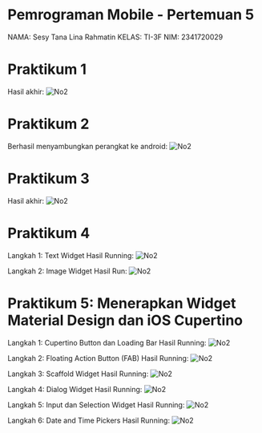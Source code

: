 # Pemrograman Mobile - Pertemuan 5

NAMA: Sesy Tana Lina Rahmatin
KELAS: TI-3F
NIM: 2341720029

# Praktikum 1
Hasil akhir:
<img src="img/img3.png" alt="No2"/>

# Praktikum 2

Berhasil menyambungkan perangkat ke android:
<img src="img/img4.png" alt="No2"/>

# Praktikum 3
Hasil akhir:
<img src="img/img5.png" alt="No2"/>


# Praktikum 4
Langkah 1: Text Widget
Hasil Running:
<img src="img/img1.png" alt="No2"/>

Langkah 2: Image Widget
Hasil Run:
<img src="img/img2.png" alt="No2"/>


# Praktikum 5: Menerapkan Widget Material Design dan iOS Cupertino

Langkah 1: Cupertino Button dan Loading Bar
Hasil Running:
<img src="img/img6.png" alt="No2"/>

Langkah 2: Floating Action Button (FAB)
Hasil Running:
<img src="img/img7.png" alt="No2"/>

Langkah 3: Scaffold Widget
Hasil Running:
<img src="img/img8.png" alt="No2"/>

Langkah 4: Dialog Widget
Hasil Running:
<img src="img/img9.png" alt="No2"/>

Langkah 5: Input dan Selection Widget
Hasil Running:
<img src="img/img10.png" alt="No2"/>

Langkah 6: Date and Time Pickers
Hasil Running:
<img src="img/img11.png" alt="No2"/>



